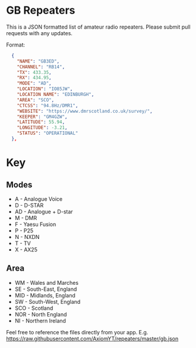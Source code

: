 # GB Repeaters

This is a JSON formatted list of amateur radio repeaters.
Please submit pull requests with any updates.

Format:
```json
  {
    "NAME": "GB3ED",
    "CHANNEL": "RB14",
    "TX": 433.35,
    "RX": 434.95,
    "MODE": "AD",
    "LOCATION": "IO85JW",
    "LOCATION NAME": "EDINBURGH",
    "AREA": "SCO",
    "CTCSS": "94.8Hz/DMR1",
    "WEBSITE": "https://www.dmrscotland.co.uk/survey/",
    "KEEPER": "GM4GZW",
    "LATITUDE": 55.94,
    "LONGITUDE": -3.21,
    "STATUS": "OPERATIONAL"
  },
```

# Key

## Modes
* A - Analogue Voice
* D - D-STAR
* AD - Analogue + D-star
* M - DMR
* F - Yaesu Fusion
* P - P25
* N - NXDN
* T - TV
* X - AX25

## Area

* WM - Wales and Marches
* SE - South-East, England
* MID - Midlands, England
* SW - South-West, England
* SCO - Scotland
* NOR - North England
* NI - Northern Ireland

Feel free to reference the files directly from your app. E.g. https://raw.githubusercontent.com/AxiomYT/repeaters/master/gb.json
